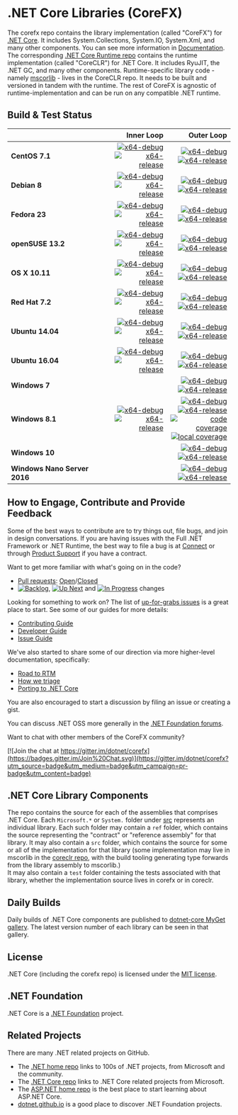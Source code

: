 # .NET Core Libraries (CoreFX)

The corefx repo contains the library implementation (called "CoreFX") for [.NET Core](http://github.com/dotnet/core). It includes System.Collections, System.IO, System.Xml, and many other components. You can see more information in [Documentation](Documentation/README.md). The corresponding [.NET Core Runtime repo](https://github.com/dotnet/coreclr) contains the runtime implementation (called "CoreCLR") for .NET Core. It includes RyuJIT, the .NET GC, and many other components. Runtime-specific library code - namely [mscorlib][mscorlib] - lives in the CoreCLR repo. It needs to be built and versioned in tandem with the runtime. The rest of CoreFX is agnostic of runtime-implementation and can be run on any compatible .NET runtime.

[mscorlib]: https://github.com/dotnet/coreclr/tree/release/1.0.0/src/mscorlib

## Build & Test Status

| | Inner Loop | Outer Loop |
|:---|------:|--------:|
|**CentOS 7.1**|[![x64-debug](https://img.shields.io/jenkins/s/http/dotnet-ci.cloudapp.net/job/dotnet_corefx/job/release_1.0.0/centos7.1_debug.svg?label=x64-debug)](http://dotnet-ci.cloudapp.net/job/dotnet_corefx/job/release_1.0.0/job/centos7.1_debug)<br>[![x64-release](https://img.shields.io/jenkins/s/http/dotnet-ci.cloudapp.net/job/dotnet_corefx/job/release_1.0.0/centos7.1_release.svg?label=x64-release)](http://dotnet-ci.cloudapp.net/job/dotnet_corefx/job/release_1.0.0/job/centos7.1_release)|[![x64-debug](https://img.shields.io/jenkins/s/http/dotnet-ci.cloudapp.net/job/dotnet_corefx/job/release_1.0.0/outerloop_centos7.1_debug.svg?label=x64-debug)](http://dotnet-ci.cloudapp.net/job/dotnet_corefx/job/release_1.0.0/job/outerloop_centos7.1_debug/)<br/>[![x64-release](https://img.shields.io/jenkins/s/http/dotnet-ci.cloudapp.net/job/dotnet_corefx/job/release_1.0.0/outerloop_centos7.1_release.svg?label=x64-release)](http://dotnet-ci.cloudapp.net/job/dotnet_corefx/job/release_1.0.0/job/outerloop_centos7.1_release/)|
|**Debian 8**|[![x64-debug](https://img.shields.io/jenkins/s/http/dotnet-ci.cloudapp.net/job/dotnet_corefx/job/release_1.0.0/debian8.2_debug.svg?label=x64-debug)](http://dotnet-ci.cloudapp.net/job/dotnet_corefx/job/release_1.0.0/job/debian8.2_debug)<br>[![x64-release](https://img.shields.io/jenkins/s/http/dotnet-ci.cloudapp.net/job/dotnet_corefx/job/release_1.0.0/debian8.2_release.svg?label=x64-release)](http://dotnet-ci.cloudapp.net/job/dotnet_corefx/job/release_1.0.0/job/debian8.2_release)|[![x64-debug](https://img.shields.io/jenkins/s/http/dotnet-ci.cloudapp.net/job/dotnet_corefx/job/release_1.0.0/debian8.4_debug.svg?label=x64-debug)](http://dotnet-ci.cloudapp.net/job/dotnet_corefx/job/release_1.0.0/job/debian8.4_debug)<br>[![x64-release](https://img.shields.io/jenkins/s/http/dotnet-ci.cloudapp.net/job/dotnet_corefx/job/release_1.0.0/debian8.4_release.svg?label=x64-release)](http://dotnet-ci.cloudapp.net/job/dotnet_corefx/job/release_1.0.0/job/debian8.4_release)|
|**Fedora 23**|[![x64-debug](https://img.shields.io/jenkins/s/http/dotnet-ci.cloudapp.net/job/dotnet_corefx/job/release_1.0.0/fedora23_debug.svg?label=x64-debug)](http://dotnet-ci.cloudapp.net/job/dotnet_corefx/job/release_1.0.0/job/fedora23_debug)<br>[![x64-release](https://img.shields.io/jenkins/s/http/dotnet-ci.cloudapp.net/job/dotnet_corefx/job/release_1.0.0/fedora23_release.svg?label=x64-release)](http://dotnet-ci.cloudapp.net/job/dotnet_corefx/job/release_1.0.0/job/fedora23_release)|[![x64-debug](https://img.shields.io/jenkins/s/http/dotnet-ci.cloudapp.net/job/dotnet_corefx/job/release_1.0.0/outerloop_fedora23_debug.svg?label=x64-debug)](http://dotnet-ci.cloudapp.net/job/dotnet_corefx/job/release_1.0.0/job/outerloop_fedora23_debug/)<br/>[![x64-release](https://img.shields.io/jenkins/s/http/dotnet-ci.cloudapp.net/job/dotnet_corefx/job/release_1.0.0/outerloop_fedora23_release.svg?label=x64-release)](http://dotnet-ci.cloudapp.net/job/dotnet_corefx/job/release_1.0.0/job/outerloop_fedora23_release/)|
|**openSUSE 13.2**|[![x64-debug](https://img.shields.io/jenkins/s/http/dotnet-ci.cloudapp.net/job/dotnet_corefx/job/release_1.0.0/opensuse13.2_debug.svg?label=x64-debug)](http://dotnet-ci.cloudapp.net/job/dotnet_corefx/job/release_1.0.0/job/opensuse13.2_debug)<br>[![x64-release](https://img.shields.io/jenkins/s/http/dotnet-ci.cloudapp.net/job/dotnet_corefx/job/release_1.0.0/opensuse13.2_release.svg?label=x64-release)](http://dotnet-ci.cloudapp.net/job/dotnet_corefx/job/release_1.0.0/job/opensuse13.2_release)|[![x64-debug](https://img.shields.io/jenkins/s/http/dotnet-ci.cloudapp.net/job/dotnet_corefx/job/release_1.0.0/outerloop_opensuse13.2_debug.svg?label=x64-debug)](http://dotnet-ci.cloudapp.net/job/dotnet_corefx/job/release_1.0.0/job/outerloop_opensuse13.2_debug/)<br/>[![x64-release](https://img.shields.io/jenkins/s/http/dotnet-ci.cloudapp.net/job/dotnet_corefx/job/release_1.0.0/outerloop_opensuse13.2_release.svg?label=x64-release)](http://dotnet-ci.cloudapp.net/job/dotnet_corefx/job/release_1.0.0/job/outerloop_opensuse13.2_release/)|
|**OS X 10.11**|[![x64-debug](https://img.shields.io/jenkins/s/http/dotnet-ci.cloudapp.net/job/dotnet_corefx/job/release_1.0.0/osx_debug.svg?label=x64-debug)](http://dotnet-ci.cloudapp.net/job/dotnet_corefx/job/release_1.0.0/job/osx_debug)<br>[![x64-release](https://img.shields.io/jenkins/s/http/dotnet-ci.cloudapp.net/job/dotnet_corefx/job/release_1.0.0/osx_release.svg?label=x64-release)](http://dotnet-ci.cloudapp.net/job/dotnet_corefx/job/release_1.0.0/job/osx_release)|[![x64-debug](https://img.shields.io/jenkins/s/http/dotnet-ci.cloudapp.net/job/dotnet_corefx/job/release_1.0.0/outerloop_osx_debug.svg?label=x64-debug)](http://dotnet-ci.cloudapp.net/job/dotnet_corefx/job/release_1.0.0/job/outerloop_osx_debug/)<br/>[![x64-release](https://img.shields.io/jenkins/s/http/dotnet-ci.cloudapp.net/job/dotnet_corefx/job/release_1.0.0/outerloop_osx_release.svg?label=x64-release)](http://dotnet-ci.cloudapp.net/job/dotnet_corefx/job/release_1.0.0/job/outerloop_osx_release/)|
|**Red Hat 7.2**|[![x64-debug](https://img.shields.io/jenkins/s/http/dotnet-ci.cloudapp.net/job/dotnet_corefx/job/release_1.0.0/rhel7.2_debug.svg?label=x64-debug)](http://dotnet-ci.cloudapp.net/job/dotnet_corefx/job/release_1.0.0/job/rhel7.2_debug)<br>[![x64-release](https://img.shields.io/jenkins/s/http/dotnet-ci.cloudapp.net/job/dotnet_corefx/job/release_1.0.0/rhel7.2_release.svg?label=x64-release)](http://dotnet-ci.cloudapp.net/job/dotnet_corefx/job/release_1.0.0/job/rhel7.2_release)|[![x64-debug](https://img.shields.io/jenkins/s/http/dotnet-ci.cloudapp.net/job/dotnet_corefx/job/release_1.0.0/outerloop_rhel7.2_debug.svg?label=x64-debug)](http://dotnet-ci.cloudapp.net/job/dotnet_corefx/job/release_1.0.0/job/outerloop_rhel7.2_debug/)<br/>[![x64-release](https://img.shields.io/jenkins/s/http/dotnet-ci.cloudapp.net/job/dotnet_corefx/job/release_1.0.0/outerloop_rhel7.2_release.svg?label=x64-release)](http://dotnet-ci.cloudapp.net/job/dotnet_corefx/job/release_1.0.0/job/outerloop_rhel7.2_release/)|
|**Ubuntu 14.04**|[![x64-debug](https://img.shields.io/jenkins/s/http/dotnet-ci.cloudapp.net/job/dotnet_corefx/job/release_1.0.0/ubuntu14.04_debug.svg?label=x64-debug)](http://dotnet-ci.cloudapp.net/job/dotnet_corefx/job/release_1.0.0/job/ubuntu14.04_debug/)<br>[![x64-release](https://img.shields.io/jenkins/s/http/dotnet-ci.cloudapp.net/job/dotnet_corefx/job/release_1.0.0/ubuntu14.04_release.svg?label=x64-release)](http://dotnet-ci.cloudapp.net/job/dotnet_corefx/job/release_1.0.0/job/ubuntu14.04_release)|[![x64-debug](https://img.shields.io/jenkins/s/http/dotnet-ci.cloudapp.net/job/dotnet_corefx/job/release_1.0.0/outerloop_ubuntu14.04_debug.svg?label=x64-debug)](http://dotnet-ci.cloudapp.net/job/dotnet_corefx/job/release_1.0.0/job/outerloop_ubuntu14.04_debug/)<br/>[![x64-release](https://img.shields.io/jenkins/s/http/dotnet-ci.cloudapp.net/job/dotnet_corefx/job/release_1.0.0/outerloop_ubuntu14.04_release.svg?label=x64-release)](http://dotnet-ci.cloudapp.net/job/dotnet_corefx/job/release_1.0.0/job/outerloop_ubuntu14.04_release/)|
|**Ubuntu 16.04**|[![x64-debug](https://img.shields.io/jenkins/s/http/dotnet-ci.cloudapp.net/job/dotnet_corefx/job/release_1.0.0/ubuntu16.04_debug.svg?label=x64-debug)](http://dotnet-ci.cloudapp.net/job/dotnet_corefx/job/release_1.0.0/job/ubuntu16.04_debug)<br>[![x64-release](https://img.shields.io/jenkins/s/http/dotnet-ci.cloudapp.net/job/dotnet_corefx/job/release_1.0.0/ubuntu16.04_release.svg?label=x64-release)](http://dotnet-ci.cloudapp.net/job/dotnet_corefx/job/release_1.0.0/job/ubuntu16.04_release)|[![x64-debug](https://img.shields.io/jenkins/s/http/dotnet-ci.cloudapp.net/job/dotnet_corefx/job/release_1.0.0/outerloop_ubuntu16.04_debug.svg?label=x64-debug)](http://dotnet-ci.cloudapp.net/job/dotnet_corefx/job/release_1.0.0/job/outerloop_ubuntu16.04_debug/)<br/>[![x64-release](https://img.shields.io/jenkins/s/http/dotnet-ci.cloudapp.net/job/dotnet_corefx/job/release_1.0.0/outerloop_ubuntu16.04_release.svg?label=x64-release)](http://dotnet-ci.cloudapp.net/job/dotnet_corefx/job/release_1.0.0/job/outerloop_ubuntu16.04_release/)|
|**Windows 7**||[![x64-debug](https://img.shields.io/jenkins/s/http/dotnet-ci.cloudapp.net/job/dotnet_corefx/job/release_1.0.0/outerloop_win7_debug.svg?label=x64-debug)](http://dotnet-ci.cloudapp.net/job/dotnet_corefx/job/release_1.0.0/job/outerloop_win7_debug)<br>[![x64-release](https://img.shields.io/jenkins/s/http/dotnet-ci.cloudapp.net/job/dotnet_corefx/job/release_1.0.0/outerloop_win7_release.svg?label=x64-release)](http://dotnet-ci.cloudapp.net/job/dotnet_corefx/job/release_1.0.0/job/outerloop_win7_release)|
|**Windows 8.1**|[![x64-debug](https://img.shields.io/jenkins/s/http/dotnet-ci.cloudapp.net/job/dotnet_corefx/job/release_1.0.0/windows_nt_debug.svg?label=x64-debug)](http://dotnet-ci.cloudapp.net/job/dotnet_corefx/job/release_1.0.0/job/windows_nt_debug)<br>[![x64-release](https://img.shields.io/jenkins/s/http/dotnet-ci.cloudapp.net/job/dotnet_corefx/job/release_1.0.0/windows_nt_release.svg?label=x64-release)](http://dotnet-ci.cloudapp.net/job/dotnet_corefx/job/release_1.0.0/job/windows_nt_release)|[![x64-debug](https://img.shields.io/jenkins/s/http/dotnet-ci.cloudapp.net/job/dotnet_corefx/job/release_1.0.0/outerloop_windows_nt_debug.svg?label=x64-debug)](http://dotnet-ci.cloudapp.net/job/dotnet_corefx/job/release_1.0.0/job/outerloop_windows_nt_debug)<br/>[![x64-release](https://img.shields.io/jenkins/s/http/dotnet-ci.cloudapp.net/job/dotnet_corefx/job/release_1.0.0/outerloop_windows_nt_release.svg?label=x64-release)](http://dotnet-ci.cloudapp.net/job/dotnet_corefx/job/release_1.0.0/job/outerloop_windows_nt_release)<br/>[![code coverage](https://img.shields.io/jenkins/s/http/dotnet-ci.cloudapp.net/job/dotnet_corefx/job/release_1.0.0/code_coverage_windows.svg?label=code%20coverage)](http://dotnet-ci.cloudapp.net/job/dotnet_corefx/job/release_1.0.0/job/code_coverage_windows/Code_Coverage_Report)<br>[![local coverage](https://img.shields.io/jenkins/s/http/dotnet-ci.cloudapp.net/job/dotnet_corefx/job/release_1.0.0/code_coverage_windows_local.svg?label=local%20code%20coverage)](http://dotnet-ci.cloudapp.net/job/dotnet_corefx/job/release_1.0.0/job/code_coverage_windows_local/Code_Coverage_Report)|
|**Windows 10**||[![x64-debug](https://img.shields.io/jenkins/s/http/dotnet-ci.cloudapp.net/job/dotnet_corefx/job/release_1.0.0/outerloop_win10_debug.svg?label=x64-debug)](http://dotnet-ci.cloudapp.net/job/dotnet_corefx/job/release_1.0.0/job/outerloop_win10_debug)<br>[![x64-release](https://img.shields.io/jenkins/s/http/dotnet-ci.cloudapp.net/job/dotnet_corefx/job/release_1.0.0/outerloop_win10_release.svg?label=x64-release)](http://dotnet-ci.cloudapp.net/job/dotnet_corefx/job/release_1.0.0/job/outerloop_win10_release)|
|**Windows Nano Server 2016**||[![x64-debug](https://img.shields.io/jenkins/s/http/dotnet-ci.cloudapp.net/job/dotnet_corefx/job/release_1.0.0/outerloop_winnano16_debug.svg?label=x64-debug)](http://dotnet-ci.cloudapp.net/job/dotnet_corefx/job/release_1.0.0/job/outerloop_winnano16_debug)<br>[![x64-release](https://img.shields.io/jenkins/s/http/dotnet-ci.cloudapp.net/job/dotnet_corefx/job/release_1.0.0/outerloop_winnano16_release.svg?label=x64-release)](http://dotnet-ci.cloudapp.net/job/dotnet_corefx/job/release_1.0.0/job/outerloop_winnano16_release)|

## How to Engage, Contribute and Provide Feedback

Some of the best ways to contribute are to try things out, file bugs, and join in design conversations. If you are having issues with the Full .NET Framework or .NET Runtime, the best way to file a bug is at [Connect](http://connect.microsoft.com/VisualStudio) or through [Product Support](https://support.microsoft.com/en-us/contactus?ws=support) if you have a contract.

Want to get more familiar with what's going on in the code?
* [Pull requests](https://github.com/dotnet/corefx/pulls): [Open](https://github.com/dotnet/corefx/pulls?q=is%3Aopen+is%3Apr)/[Closed](https://github.com/dotnet/corefx/pulls?q=is%3Apr+is%3Aclosed)
* [![Backlog](https://img.shields.io/waffle/label/dotnet/corefx/0%20-%20Backlog.svg)](https://github.com/dotnet/corefx/issues?q=is%3Aopen+is%3Aissue+label%3A%220+-+Backlog%22), [![Up Next](https://img.shields.io/waffle/label/dotnet/corefx/1%20-%20Up%20Next.svg)](https://github.com/dotnet/corefx/issues?q=is%3Aopen+is%3Aissue+label%3A%221+-+Up+Next%22) and [![In Progress](https://img.shields.io/waffle/label/dotnet/corefx/2%20-%20In%20Progress.svg)](https://github.com/dotnet/corefx/issues?q=is%3Aopen+is%3Aissue+label%3A%222+-+In+Progress%22) changes

Looking for something to work on? The list of [up-for-grabs issues](https://github.com/dotnet/corefx/labels/up%20for%20grabs) is a great place to start. See some of our guides for more details:

* [Contributing Guide](Documentation/project-docs/contributing.md)
* [Developer Guide](Documentation/project-docs/developer-guide.md)
* [Issue Guide](Documentation/project-docs/issue-guide.md)

We've also started to share some of our direction via more higher-level documentation, specifically:

* [Road to RTM](Documentation/project-docs/rtm.md)
* [How we triage](Documentation/project-docs/triage.md)
* [Porting to .NET Core](Documentation/project-docs/porting.md)

You are also encouraged to start a discussion by filing an issue or creating a
gist.

You can discuss .NET OSS more generally in the [.NET Foundation forums].

Want to chat with other members of the CoreFX community?

[![Join the chat at https://gitter.im/dotnet/corefx](https://badges.gitter.im/Join%20Chat.svg)](https://gitter.im/dotnet/corefx?utm_source=badge&utm_medium=badge&utm_campaign=pr-badge&utm_content=badge)

[.NET Foundation forums]: http://forums.dotnetfoundation.org/

## .NET Core Library Components

The repo contains the source for each of the assemblies that comprises .NET Core.  Each ```Microsoft.*``` or ```System.``` folder under
[src](https://github.com/dotnet/corefx/tree/release/1.0.0/src) represents an individual library.  Each such folder may contain a ```ref``` folder,
which contains the source representing the "contract" or "reference assembly" for that library.  It may also contain a ```src``` folder,
which contains the source for some or all of the implementation for that library (some implementation may live in mscorlib in the 
[coreclr repo](https://github.com/dotnet/coreclr), with the build tooling generating type forwards from the library assembly to mscorlib.)  
It may also contain a ```test``` folder containing the tests associated with that library, whether the implementation source lives in corefx 
or in coreclr.

## Daily Builds

Daily builds of .NET Core components are published to [dotnet-core MyGet gallery](https://dotnet.myget.org/gallery/dotnet-core).
The latest version number of each library can be seen in that gallery.

## License

.NET Core (including the corefx repo) is licensed under the [MIT license](LICENSE).

## .NET Foundation

.NET Core is a [.NET Foundation](http://www.dotnetfoundation.org/projects) project.

## Related Projects
There are many .NET related projects on GitHub.

- The [.NET home repo](https://github.com/Microsoft/dotnet) links to 100s of .NET projects, from Microsoft and the community.
- The [.NET Core repo](https://github.com/dotnet/core) links to .NET Core related projects from Microsoft.
- The [ASP.NET home repo](https://github.com/aspnet/home) is the best place to start learning about ASP.NET Core.
- [dotnet.github.io](http://dotnet.github.io) is a good place to discover .NET Foundation projects.
